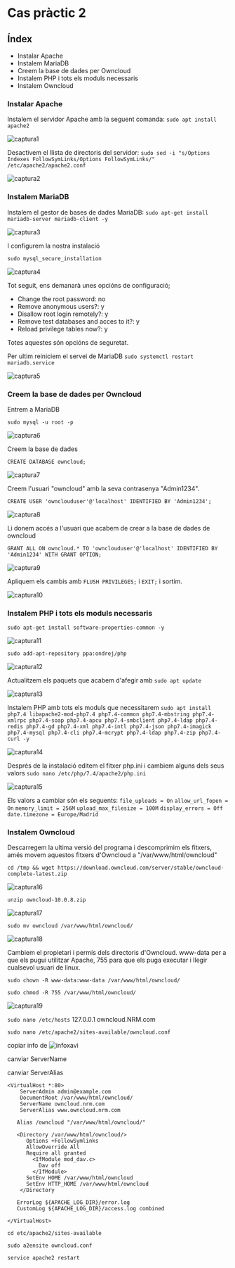 # Cas pràctic 2

## Índex
* Instalar Apache
* Instalem MariaDB
* Creem la base de dades per Owncloud
* Instalem PHP i tots els moduls necessaris
* Instalem Owncloud


### Instalar Apache
Instalem el servidor Apache amb la seguent comanda:
`sudo apt install apache2`

![captura1](caspr2cap1.png)

Desactivem el llista de directoris del servidor:
`sudo sed -i "s/Options Indexes FollowSymLinks/Options FollowSymLinks/" /etc/apache2/apache2.conf`

![captura2](caspr2cap2.png)

### Instalem MariaDB
Instalem el gestor de bases de dades MariaDB:
`sudo apt-get install mariadb-server mariadb-client -y`

![captura3](caspr2cap3.png)

I configurem la nostra instalació

`sudo mysql_secure_installation`

![captura4](caspr2cap4.png)

Tot seguit, ens demanarà unes opcións de configuració;
* Change the root password: no
* Remove anonymous users?: y
* Disallow root login remotely?: y
* Remove test databases and acces to it?: y
* Reload privilege tables now?: y

Totes aquestes són opcións de seguretat.

Per ultim reiniciem el servei de MariaDB
`sudo systemctl restart mariadb.service`

![captura5](caspr2cap5.png)

### Creem la base de dades per Owncloud
Entrem a MariaDB

`sudo mysql -u root -p`

![captura6](caspr2cap6.png)

Creem la base de dades

`CREATE DATABASE owncloud;`

![captura7](caspr2cap7.png)

Creem l'usuari "owncloud" amb la seva contrasenya "Admin1234".

`CREATE USER 'ownclouduser'@'localhost' IDENTIFIED BY 'Admin1234';`

![captura8](caspr2cap8.png)

Li donem accés a l'usuari que acabem de crear a la base de dades de owncloud

`GRANT ALL ON owncloud.* TO 'ownclouduser'@'localhost' IDENTIFIED BY 'Admin1234' WITH GRANT OPTION;`

![captura9](caspr2cap9.png)

Apliquem els cambis amb  `FLUSH PRIVILEGES;` i `EXIT;` i sortim.

![captura10](caspr2cap10.png)

### Instalem PHP i tots els moduls necessaris
`sudo apt-get install software-properties-common -y`

![captura11](caspr2cap11.png)

`sudo add-apt-repository ppa:ondrej/php`

![captura12](caspr2cap12.png)

Actualitzem els paquets que acabem d'afegir amb
`sudo apt update`

![captura13](caspr2cap13.png)

Instalem PHP amb tots els moduls que necessitarem
`sudo apt install php7.4 libapache2-mod-php7.4 php7.4-common php7.4-mbstring php7.4-xmlrpc php7.4-soap php7.4-apcu php7.4-smbclient php7.4-ldap php7.4-redis php7.4-gd php7.4-xml php7.4-intl php7.4-json php7.4-imagick php7.4-mysql php7.4-cli php7.4-mcrypt php7.4-ldap php7.4-zip php7.4-curl -y`

![captura14](caspr2cap14.png)

Després de la instalació editem el fitxer php.ini i cambiem alguns dels seus valors
`sudo nano /etc/php/7.4/apache2/php.ini`

![captura15](caspr2cap15.png)

Els valors a cambiar són els seguents:
`file_uploads = On`
`allow_url_fopen = On`
`memory_limit = 256M`
`upload_max_filesize = 100M`
`display_errors = Off`
`date.timezone = Europe/Madrid`

### Instalem Owncloud
Descarregem la ultima versió del programa i descomprimim els fitxers, amés movem aquestos fitxers d'Owncloud a "/var/www/html/owncloud"

`cd /tmp && wget https://download.owncloud.com/server/stable/owncloud-complete-latest.zip`

![captura16](caspr2cap16.png)

`unzip owncloud-10.0.8.zip`

![captura17](caspr2cap17.png)

`sudo mv owncloud /var/www/html/owncloud/`

![captura18](caspr2cap18.png)

Cambiem el propietari i permís dels directoris d'Owncloud. www-data per a que els pugui utilitzar Apache, 755 para que els puga executar i llegir cualsevol usuari de linux.

`sudo chown -R www-data:www-data /var/www/html/owncloud/`

`sudo chmod -R 755 /var/www/html/owncloud/`

![captura19](caspr2cap19.png)


`sudo nano /etc/hosts`
127.0.0.1     owncloud.NRM.com

`sudo nano /etc/apache2/sites-available/owncloud.conf`

copiar info de ![infoxavi](https://dungeonofbits.com/images/owncloud1.jpg)

canviar ServerName

canviar ServerAlias
```
<VirtualHost *:80>
    ServerAdmin admin@example.com
    DocumentRoot /var/www/html/owncloud/
    ServerName owncloud.nrm.com
    ServerAlias www.owncloud.nrm.com
    
   Alias /owncloud "/var/www/html/owncloud/"
    
   <Directory /var/www/html/owncloud/>
      Options +FollowSymlinks
      AllowOverride All
      Require all granted
        <IfModule mod_dav.c>
          Dav off
        </IfModule>
      SetEnv HOME /var/www/html/owncloud
      SetEnv HTTP_HOME /var/www/html/owncloud
    </Directory
    
   ErrorLog ${APACHE_LOG_DIR}/error.log
   CustomLog ${APACHE_LOG_DIR}/access.log combined

</VirtualHost>
```


`cd etc/apache2/sites-available`

`sudo a2ensite owncloud.conf`

`service apache2 restart`


